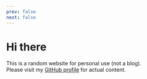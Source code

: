 ```yaml
---
prev: false
next: false
---
```


# Hi there

This is a random website for personal use (not a blog).\
Please visit my [GitHub profile](https://github.com/kermanx) for actual content.
